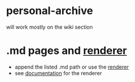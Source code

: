 # personal-archive
will work mostly on the wiki section


# .md pages and [renderer](https://b1tranger.github.io/archive/md_render.html)
- append the listed .md path or use the [renderer](https://b1tranger.github.io/archive/md_render.html)
- see [documentation](https://github.com/b1tranger/archive/blob/main/documentation_md_web_renderer.md) for the renderer
